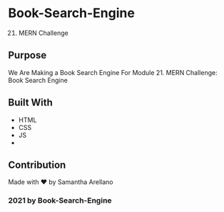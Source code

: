 # Book-Search-Engine
21. MERN Challenge

## Purpose
We Are Making a Book Search Engine
For Module 21.  MERN Challenge: Book Search Engine
## Built With
* HTML
* CSS
* JS
* 
## Contribution
Made with ❤️ by Samantha Arellano

### 2021 by Book-Search-Engine